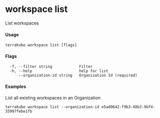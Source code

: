 # workspace list

List workspaces

#### Usage

```
terrakube workspace list [flags]
```

#### Flags

```
  -f, --filter string            Filter
  -h, --help                     help for list
      --organization-id string   Organization Id (required)
```

#### Examples

List all existing workspaces in an Organization

```
terrakube workspace list --organization-id e5ad0642-f9b3-48b3-9bf4-35997febe1fb
```
